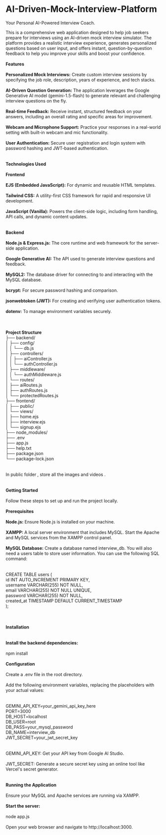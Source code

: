 # AI-Driven-Mock-Interview-Platform
Your Personal AI-Powered Interview Coach.


This is a comprehensive web application designed to help job seekers prepare for interviews using an AI-driven mock interview simulator. The platform provides a realistic interview experience, generates personalized questions based on user input, and offers instant, question-by-question feedback to help you improve your skills and boost your confidence.
<br>
<br>
**Features**
<br>
<br>
**Personalized Mock Interviews:**  Create custom interview sessions by specifying the job role, description, years of experience, and tech stacks.
<br>
<br>
**AI-Driven Question Generation:**  The application leverages the Google Generative AI model (gemini-1.5-flash) to generate relevant and challenging interview questions on the fly.
<br>
<br>
**Real-time Feedback:**  Receive instant, structured feedback on your answers, including an overall rating and specific areas for improvement.
<br>
<br>
**Webcam and Microphone Support:**  Practice your responses in a real-world setting with built-in webcam and mic functionality.
<br>
<br>
**User Authentication:**  Secure user registration and login system with password hashing and JWT-based authentication.
<br>
<br>
<br>
**Technologies Used**
<br>
<br>
**Frontend**
<br>
<br>
**EJS (Embedded JavaScript):**  For dynamic and reusable HTML templates.
<br>
<br>
**Tailwind CSS:**  A utility-first CSS framework for rapid and responsive UI development.
<br>
<br>
**JavaScript (Vanilla):**  Powers the client-side logic, including form handling, API calls, and dynamic content updates.
<br>
<br>
<br>
**Backend**
<br>
<br>
**Node.js & Express.js:**  The core runtime and web framework for the server-side application.
<br>
<br>
**Google Generative AI:**  The API used to generate interview questions and feedback.
<br>
<br>
**MySQL2:**  The database driver for connecting to and interacting with the MySQL database.
<br>
<br>
**bcrypt:**  For secure password hashing and comparison.
<br>
<br>
**jsonwebtoken (JWT):**  For creating and verifying user authentication tokens.
<br>
<br>
**dotenv:**  To manage environment variables securely.
<br>
<br>
<br>
<br>
**Project Structure**<br>
├── backend/<br>
│   ├── config/<br>
│   │   └── db.js<br>
│   ├── controllers/<br>
│   │   ├── aiController.js<br>
│   │   └── authController.js<br>
│   ├── middleware/<br>
│   │   └── authMiddleware.js<br>
│   └── routes/<br>
│       ├── aiRoutes.js<br>
│       ├── authRoutes.js<br>
│       └── protectedRoutes.js<br>
├── frontend/<br>
│   ├── public/<br>
│   └── views/<br>
│       ├── home.ejs<br>
│       ├── interview.ejs<br>
│       └── signup.ejs<br>
├── node_modules/<br>
├── .env<br>
├── app.js<br>
├── help.txt<br>
├── package.json<br>
└── package-lock.json<br>
<br>
<br>
In public folder , store all the images and videos . 
<br>
<br>
<br>
**Getting Started**
<br>
<br>
Follow these steps to set up and run the project locally.
<br>
<br>
**Prerequisites**
<br>
<br>
**Node.js:**  Ensure Node.js is installed on your machine.
<br>
<br>
**XAMPP:**  A local server environment that includes MySQL. Start the Apache and MySQL services from the XAMPP control panel.
<br>
<br>
**MySQL Database:**  Create a database named interview_db. You will also need a users table to store user information. You can use the following SQL command:
<br>
<br>
<br>
CREATE TABLE users (<br>
  id INT AUTO_INCREMENT PRIMARY KEY,<br>
  username VARCHAR(255) NOT NULL,<br>
  email VARCHAR(255) NOT NULL UNIQUE,<br>
  password VARCHAR(255) NOT NULL,<br>
  created_at TIMESTAMP DEFAULT CURRENT_TIMESTAMP<br>
);<br>
<br>
<br>
<br>
**Installation**<br>
<br>
<br>
**Install the backend dependencies:**
<br>
<br>
npm install
<br>
<br>
**Configuration**
<br>
<br>
Create a .env file in the root directory.
<br>
<br>
Add the following environment variables, replacing the placeholders with your actual values:
<br>
<br>
<br>
GEMINI_API_KEY=your_gemini_api_key_here<br>
PORT=3000<br>
DB_HOST=localhost<br>
DB_USER=root<br>
DB_PASS=your_mysql_password<br>
DB_NAME=interview_db<br>
JWT_SECRET=your_jwt_secret_key<br>
<br>
<br>
GEMINI_API_KEY: Get your API key from Google AI Studio.
<br>
<br>
JWT_SECRET: Generate a secure secret key using an online tool like Vercel's secret generator.
<br>
<br>
<br>
**Running the Application**
<br>
<br>
Ensure your MySQL and Apache services are running via XAMPP.
<br>
<br>
**Start the server:**
<br>
<br>
node app.js
<br>
<br>
Open your web browser and navigate to http://localhost:3000.